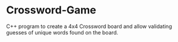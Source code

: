 # Crossword-Game
C++ program to create a 4x4 Crossword board and allow validating guesses of unique words found on the board.
